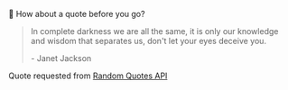 📣 How about a quote before you go?

> In complete darkness we are all the same, it is only our knowledge and wisdom that separates us, don't let your eyes deceive you.
>
> <p>- Janet Jackson</p>

Quote requested from [Random Quotes API](https://github.com/lukePeavey/quotable)
